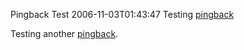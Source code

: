Pingback Test
2006-11-03T01:43:47
Testing [pingback](http://www.quietearth.us/webtools/pingback-tester.php)  
  
Testing another [pingback](http://mike-ward.net/blog?bloget_mode=View&bloget_item=dab71f95-217f-4e61-b8ca-0afc9c983d73).  

